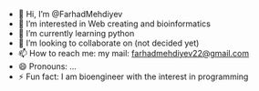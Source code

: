 - 👋 Hi, I’m @FarhadMehdiyev
- 👀 I’m interested in Web creating and bioinformatics
- 🌱 I’m currently learning python
- 💞️ I’m looking to collaborate on (not decided yet)
- 📫 How to reach me: my mail: farhadmehdiyev22@gmail.com
- 😄 Pronouns: ...
- ⚡ Fun fact: I am bioengineer with the interest in programming

<!---
FarhadMehdiyev/FarhadMehdiyev is a ✨ special ✨ repository because its `README.md` (this file) appears on your GitHub profile.
You can click the Preview link to take a look at your changes.
--->
